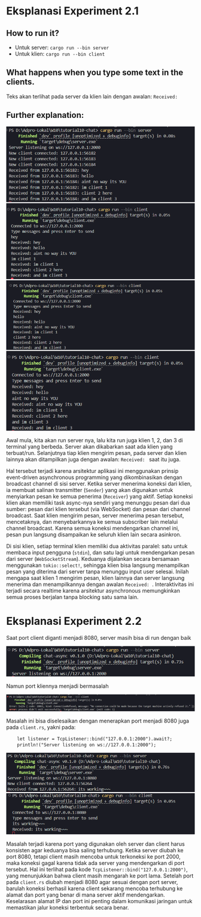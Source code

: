 # Eksplanasi Experiment 2.1

## How to run it?
- Untuk server: `cargo run --bin server`
- Untuk klien: `cargo run --bin client`

## What happens when you type some text in the clients.
Teks akan terlihat pada server da klien lain dengan awalan: `Received: `

## Further explanation:

![image](images/image.png)
![image 1](images/image1.png)
![image 2](images/image2.png)
![image 3](images/image3.png)

Awal mula, kita akan run server nya, lalu kita run juga klien 1, 2, dan 3 di terminal yang berbeda. Server akan dikabarkan saat ada klien yang terbuat/run. Selanjutnya tiap klien mengirim pesan, pada server dan klien lainnya akan ditampilkan juga dengan awalan: `Received: ` saat itu juga.

Hal tersebut terjadi karena arsitektur aplikasi ini menggunakan prinsip event-driven asynchronous programming yang dikombinasikan dengan broadcast channel di sisi server. Ketika server menerima koneksi dari klien, ia membuat salinan transmitter (`Sender`) yang akan digunakan untuk menyiarkan pesan ke semua penerima (`Receiver`) yang aktif. Setiap koneksi klien akan memiliki task async-nya sendiri yang menunggu pesan dari dua sumber: pesan dari klien tersebut (via WebSocket) dan pesan dari channel broadcast. Saat klien mengirim pesan, server menerima pesan tersebut, mencetaknya, dan menyebarkannya ke semua subscriber lain melalui channel broadcast. Karena semua koneksi mendengarkan channel ini, pesan pun langsung disampaikan ke seluruh klien lain secara asinkron.

Di sisi klien, setiap terminal klien memiliki dua aktivitas paralel: satu untuk membaca input pengguna (`stdin`), dan satu lagi untuk mendengarkan pesan dari server (`WebSocketStream`). Keduanya dijalankan secara bersamaan menggunakan `tokio::select!`, sehingga klien bisa langsung menampilkan pesan yang diterima dari server tanpa menunggu input user selesai. Inilah mengapa saat klien 1 mengirim pesan, klien lainnya dan server langsung menerima dan menampilkannya dengan awalan `Received: `. Interaktivitas ini terjadi secara realtime karena arsitektur asynchronous memungkinkan semua proses berjalan tanpa blocking satu sama lain.

# Eksplanasi Experiment 2.2

Saat port client diganti menjadi 8080, server masih bisa di run dengan baik

![image 4](images/image4.png)

Namun port kliennya menjadi bermasalah

![image 5](images/image5.png)

Masalah ini bisa diselesaikan dengan menerapkan port menjadi 8080 juga pada `client.rs`,
yakni pada:
```
    let listener = TcpListener::bind("127.0.0.1:2000").await?;
    println!("Server listening on ws://127.0.0.1:2000");
```

![image 6](images/image6.png)
![image 7](images/image7.png)

Masalah terjadi karena port yang digunakan oleh server dan client harus konsisten agar keduanya bisa saling terhubung. Ketika server diubah ke port 8080, tetapi client masih mencoba untuk terkoneksi ke port 2000, maka koneksi gagal karena tidak ada server yang mendengarkan di port tersebut. Hal ini terlihat pada kode `TcpListener::bind("127.0.0.1:2000")`, yang menunjukkan bahwa client masih mengarah ke port lama. Setelah port pada `client.rs` diubah menjadi 8080 agar sesuai dengan port server, barulah koneksi berhasil karena client sekarang mencoba terhubung ke alamat dan port yang benar di mana server aktif mendengarkan. Keselarasan alamat IP dan port ini penting dalam komunikasi jaringan untuk memastikan jalur koneksi terbentuk secara benar.